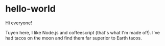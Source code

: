 # hello-world

Hi everyone!

Tuyen here, I like Node.js and coffeescript (that's what I'm made of!).
I've had tacos on the moon and find them far superior to Earth tacos.
